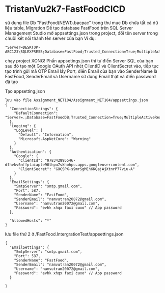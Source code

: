 # TristanVu2k7-FastFoodCICD
sử dụng file Db "FastFood(NEW1).bacpac" trong thư mục Db chứa tất cả dữ liệu table, Migration
Để tạo database FastFood trên SQL Server Management Studio
mở appsettings.json trong project, đổi tên server trong chuỗi kết nối thành tên server của bạn
Ví dụ: 
```
"Server=DESKTOP-ABC123\SQLEXPRESS;Database=FastFood;Trusted_Connection=True;MultipleActiveResultSets=true"
```
chạy project
XONG!
Phần appsetings.json thì tự điền Server SQL của bạn sau đó tạo một Google OAuth API nhét ClientID và ClientSecret vào,
tiếp tục tạo trình gửi mã OTP Email lấy Port, điền Email của bạn vào SenderName là FastFood, SenderEmail và Username sử dụng Email thật và điền password đã tạo

Tạo appsetting.json 
```
lưu vào file Assignment_NET104/Assignment_NET104/appsettings.json
{
  "ConnectionStrings": {
    "DefaultConnection": "Server=.;Database=FastFoodDB;Trusted_Connection=True;MultipleActiveResultSets=true;TrustServerCertificate=True;"
  },
  "Logging": {
    "LogLevel": {
      "Default": "Information",
      "Microsoft.AspNetCore": "Warning"
    }
  },
  "Authentication": {
    "Google": {
      "ClientId": "978342895546-dfhvkv6nffptaiapte90thpu7skhohpu.apps.googleusercontent.com",
      "ClientSecret": "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"
    }
  },
  "EmailSettings": {
    "SmtpServer": "smtp.gmail.com",
    "Port": 587,
    "SenderName": "FastFood",
    "SenderEmail": "namvutran20072@gmail.com",
    "Username": "namvutran20072@gmail.com",
    "Password": "evhk xhqx faxi cuxo" // App password
  },

  "AllowedHosts": "*"
}
```
lưu file thứ 2 ở /FastFood.IntergrationTest/appsettings.json
```
{
  "EmailSettings": {
    "SmtpServer": "smtp.gmail.com",
    "Port": 587,
    "SenderName": "FastFood",
    "SenderEmail": "namvutran20072@gmail.com",
    "Username": "namvutran20072@gmail.com",
    "Password": "evhk xhqx faxi cuxo" // App password
  }

}
```
